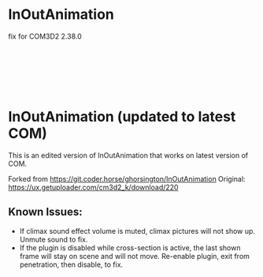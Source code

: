 # InOutAnimation

fix for COM3D2 2.38.0





<br>
<br>
<br>
<br>
<br>



# InOutAnimation (updated to latest COM)

This is an edited version of InOutAnimation that works on latest version of COM.

Forked from  https://git.coder.horse/ghorsington/InOutAnimation
Original: https://ux.getuploader.com/cm3d2_k/download/220


## Known Issues:
 - If climax sound effect volume is muted, climax pictures will not show up. Unmute sound
to fix.
 -  If the plugin is disabled while cross-section is active, the last shown frame will stay on
scene and will not move. Re-enable plugin, exit from penetration, then disable, to fix.

